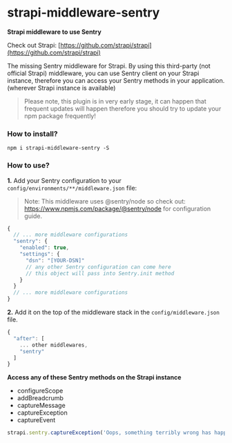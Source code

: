 # strapi-middleware-sentry

**Strapi middleware to use Sentry**

Check out Strapi: [https://github.com/strapi/strapi](https://github.com/strapi/strapi)

The missing Sentry middleware for Strapi. By using this third-party (not official Strapi) middleware, you can use Sentry client on your Strapi instance, therefore you can access your Sentry methods in your application. (wherever Strapi instance is available)

> Please note, this plugin is in very early stage, it can happen that frequent updates will happen therefore you should try to update your npm package frequently!

### How to install?

```
npm i strapi-middleware-sentry -S
```

### How to use?

**1.** Add your Sentry configuration to your `config/environments/**/middleware.json` file:

> Note: This middleware uses @sentry/node so check out: https://www.npmjs.com/package/@sentry/node for configuration guide.

```javascript
{
  // ... more middleware configurations
  "sentry": {
    "enabled": true,
    "settings": {
      "dsn": "[YOUR-DSN]"
      // any other Sentry configuration can come here
      // this object will pass into Sentry.init method
    }
  }
  // ... more middleware configurations
}
```

**2.** Add it on the top of the middleware stack in the `config/middleware.json` file.

```javascript
{
  "after": [
    ... other middlewares,
    "sentry"
  ]
}
```

**Access any of these Sentry methods on the Strapi instance**

- configureScope
- addBreadcrumb
- captureMessage
- captureException
- captureEvent

```javascript
strapi.sentry.captureException('Oops, something terribly wrong has happened!')
```
